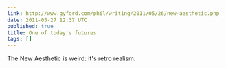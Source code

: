 ```yaml
---
link: http://www.gyford.com/phil/writing/2011/05/26/new-aesthetic.php
date: 2011-05-27 12:37 UTC
published: true
title: One of today's futures
tags: []
---
```


The New Aesthetic is weird: it's retro realism.
